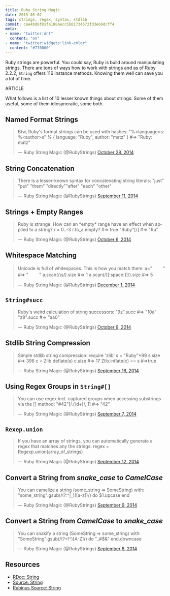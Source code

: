 ```yaml
---
title: Ruby String Magic
date: 2015-05-02
tags: strings, regex, syntax, stdlib
commit: cee4bd8f81fa108aecc5b01734572fd3e69dcff4
meta:
- name: "twitter:dnt"
  content: "on"
- name: "twitter:widgets:link-color"
  content: "#770000"
---
```


Ruby strings are powerful. You could say, Ruby is build around manipulating strings. There are tons of ways how to work with strings and as of Ruby 2.2.2, `String` offers 116 instance methods. Knowing them well can save you a lot of time.

ARTICLE

What follows is a list of 10 lesser known things about strings: Some of them useful, some of them idiosyncratic, some both.

## Named Format Strings

<blockquote class="twitter-tweet" lang="en"><p>Btw, Ruby&#39;s format strings can be used with hashes:&#10;&quot;%&lt;language&gt;s: %&lt;author&gt;s&quot; % { language: &quot;Ruby&quot;, author: &quot;matz&quot; } #=&gt; &quot;Ruby: matz&quot;</p>&mdash; Ruby String Magic (@RubyStrings) <a href="https://twitter.com/RubyStrings/status/527152031782674432">October 28, 2014</a></blockquote>

## String Concatenation

<blockquote class="twitter-tweet" lang="en"><p>There is a lesser-known syntax for concatenating string literals: &quot;just&quot; &quot;put&quot; &quot;them&quot; &quot;directly&quot;&quot;after&quot; &quot;each&quot; &quot;other&quot;</p>&mdash; Ruby String Magic (@RubyStrings) <a href="https://twitter.com/RubyStrings/status/510013718076600320">September 11, 2014</a></blockquote>

## Strings + Empty Ranges

<blockquote class="twitter-tweet" lang="en"><p>Ruby is strange. How can an *empty* range have an effect when applied to a string?&#10;r = 0..-3&#10;r.to_a.empty? #=&gt; true&#10;&quot;Ruby&quot;[r] #=&gt; &quot;Ru&quot;</p>&mdash; Ruby String Magic (@RubyStrings) <a href="https://twitter.com/RubyStrings/status/519066888014659584">October 6, 2014</a></blockquote>

## Whitespace Matching

<blockquote class="twitter-tweet" lang="en"><p>Unicode is full of whitespaces. This is how you match them:&#10;a=&quot;    　&quot; #=&gt; &quot;    　&quot;&#10;a.scan(/\s/).size #=&gt; 1&#10;a.scan(/[[:space:]]/).size #=&gt; 5</p>&mdash; Ruby String Magic (@RubyStrings) <a href="https://twitter.com/RubyStrings/status/539440415498579969">December 1, 2014</a></blockquote>

## `String#succ`

<blockquote class="twitter-tweet" lang="en"><p>Ruby&#39;s weird calculation of string successors:&#10;&quot;9z&quot;.succ #=&gt; &quot;10a&quot;&#10;&quot;z9&quot;.succ #=&gt; &quot;aa0&quot;</p>&mdash; Ruby String Magic (@RubyStrings) <a href="https://twitter.com/RubyStrings/status/520230545465548801">October 9, 2014</a></blockquote>

## Stdlib String Compression

<blockquote class="twitter-tweet" lang="en"><p>Simple stdlib string compression:&#10;require &#39;zlib&#39;&#10;s = &quot;Ruby&quot;*99&#10;s.size #=&gt; 396&#10;c = Zlib.deflate(s)&#10;c.size #=&gt; 17&#10;Zlib.inflate(c) == s #=&gt;true</p>&mdash; Ruby String Magic (@RubyStrings) <a href="https://twitter.com/RubyStrings/status/511902948805599233">September 16, 2014</a></blockquote>

## Using Regex Groups in `String#[]`

<blockquote class="twitter-tweet" lang="en"><p>You can use regex incl. captured groups when accessing substrings via the [] method: &quot;#42&quot;[/.(\d+)/, 1] #=&gt; &quot;42&quot;</p>&mdash; Ruby String Magic (@RubyStrings) <a href="https://twitter.com/RubyStrings/status/508605294059192320">September 7, 2014</a></blockquote>

## `Rexep.union`

<blockquote class="twitter-tweet" lang="en"><p>If you have an array of strings, you can automatically generate a regex that matches any the strings: regex = Regexp.union(array_of_strings)</p>&mdash; Ruby String Magic (@RubyStrings) <a href="https://twitter.com/RubyStrings/status/510441137254195200">September 12, 2014</a></blockquote>

## Convert a String from *snake_case* to *CamelCase*

<blockquote class="twitter-tweet" lang="en"><p>You can camelize a string (some_string =&gt; SomeString) with:&#10;&quot;some_string&quot;.gsub(/(?:^|_)([a-z])/) do $1.upcase end</p>&mdash; Ruby String Magic (@RubyStrings) <a href="https://twitter.com/RubyStrings/status/509330964246720512">September 9, 2014</a></blockquote>

## Convert a String from *CamelCase* to *snake_case*

<blockquote class="twitter-tweet" lang="en"><p>You can snakify a string (SomeString =&gt; some_string) with: &#10;&quot;SomeString&quot;.gsub(/(?&lt;!^)[A-Z]/) do &quot;_#$&amp;&quot; end.downcase</p>&mdash; Ruby String Magic (@RubyStrings) <a href="https://twitter.com/RubyStrings/status/508995693277904896">September 8, 2014</a></blockquote>

<script async src="https://platform.twitter.com/widgets.js" charset="utf-8"></script>

## Resources

- [RDoc: String](http://www.ruby-doc.org/core-2.4.0/String.html)
- [Source: String](https://github.com/ruby/ruby/blob/trunk/string.c)
- [Rubinus Source: String](https://github.com/rubinius/rubinius/blob/master/kernel/common/string.rb)